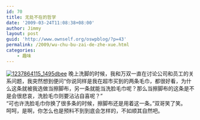 ```yaml
---
id: 70
title: 无处不在的哲学
date: '2009-03-24T11:08:38+08:00'
author: Jimmy
layout: post
guid: 'http://www.ownself.org/oswpblog/?p=43'
permalink: /2009/wu-chu-bu-zai-de-zhe-xue.html
categories:
    - 趣味
---
```


[![1237864115_1495dbee](http://www.ownself.org/blog/wp-content/uploads/2012/04/1237864115_1495dbee_thumb.jpg "1237864115_1495dbee")](http://www.ownself.org/blog/wp-content/uploads/2012/04/1237864115_1495dbee.jpg) 晚上洗脚的时候，我和万双一直在讨论公司和员工的关系问题，我突然想到便问“你说同样是我在超市买到的两条毛巾，都很好看，为什么这条就被我选做当擦脚布，另一条就能当洗脸毛巾呢？那么当擦脚布的这条是不是会很悲哀，洗脸毛巾则要沾沾自喜呢？”   
 “可也许洗脸毛巾你换了很多条的时候，擦脚布还是用着这一条。”双哥笑了笑。   
 呵呵，是啊，你怎么也是预料不到到底会怎样的，不如顺其自然吧。
